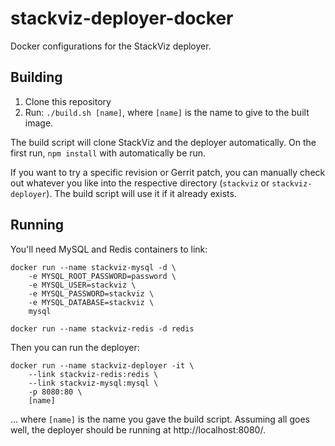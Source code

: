 stackviz-deployer-docker
========================
Docker configurations for the StackViz deployer.

Building
--------
1. Clone this repository
2. Run: `./build.sh [name]`, where `[name]` is the name to give to the built
   image.

The build script will clone StackViz and the deployer automatically. On the
first run, `npm install` with automatically be run.

If you want to try a specific revision or Gerrit patch, you can manually check
out whatever you like into the respective directory (`stackviz` or
`stackviz-deployer`). The build script will use it if it already exists.

Running
-------
You'll need MySQL and Redis containers to link:

    docker run --name stackviz-mysql -d \
        -e MYSQL_ROOT_PASSWORD=password \
        -e MYSQL_USER=stackviz \
        -e MYSQL_PASSWORD=stackviz \
        -e MYSQL_DATABASE=stackviz \
        mysql

    docker run --name stackviz-redis -d redis

Then you can run the deployer:

    docker run --name stackviz-deployer -it \
        --link stackviz-redis:redis \
        --link stackviz-mysql:mysql \
        -p 8080:80 \
        [name]

... where `[name]` is the name you gave the build script. Assuming all goes
well, the deployer should be running at http://localhost:8080/.
